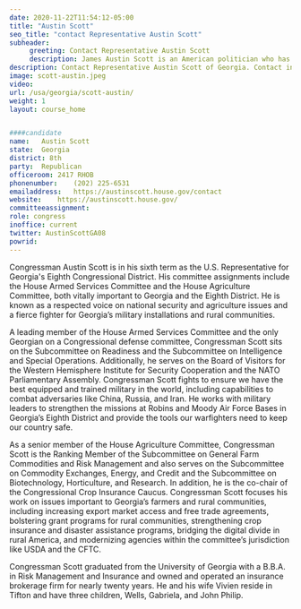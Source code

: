 ```yaml
---
date: 2020-11-22T11:54:12-05:00
title: "Austin Scott"
seo_title: "contact Representative Austin Scott"
subheader:
     greeting: Contact Representative Austin Scott 
     description: James Austin Scott is an American politician who has been the U.S. Representative for Georgia's 8th congressional district since 2011. He is a member of the Republican Party. Scott served in the Georgia House of Representatives before being elected to the House of Representatives.
description: Contact Representative Austin Scott of Georgia. Contact information for Austin Scott includes email address, phone number, and mailing address.
image: scott-austin.jpeg
video: 
url: /usa/georgia/scott-austin/
weight: 1
layout: course_home


####candidate
name:	Austin Scott
state:	Georgia
district: 8th
party:	Republican
officeroom:	2417 RHOB
phonenumber:	(202) 225-6531
emailaddress:	https://austinscott.house.gov/contact
website:	https://austinscott.house.gov/
committeeassignment: 
role: congress
inoffice: current
twitter: AustinScottGA08
powrid: 
---
```


Congressman Austin Scott is in his sixth term as the U.S. Representative for Georgia's Eighth Congressional District. His committee assignments include the House Armed Services Committee and the House Agriculture Committee, both vitally important to Georgia and the Eighth District.  He is known as a respected voice on national security and agriculture issues and a fierce fighter for Georgia’s military installations and rural communities.

A leading member of the House Armed Services Committee and the only Georgian on a Congressional defense committee, Congressman Scott sits on the Subcommittee on Readiness and the Subcommittee on Intelligence and Special Operations. Additionally, he serves on the Board of Visitors for the Western Hemisphere Institute for Security Cooperation and the NATO Parliamentary Assembly. Congressman Scott fights to ensure we have the best equipped and trained military in the world, including capabilities to combat adversaries like China, Russia, and Iran. He works with military leaders to strengthen the missions at Robins and Moody Air Force Bases in Georgia’s Eighth District and provide the tools our warfighters need to keep our country safe.

As a senior member of the House Agriculture Committee, Congressman Scott is the Ranking Member of the Subcommittee on General Farm Commodities and Risk Management and also serves on the Subcommittee on Commodity Exchanges, Energy, and Credit and the Subcommittee on Biotechnology, Horticulture, and Research. In addition, he is the co-chair of the Congressional Crop Insurance Caucus.  Congressman Scott focuses his work on issues important to Georgia’s farmers and rural communities, including increasing export market access and free trade agreements, bolstering grant programs for rural communities, strengthening crop insurance and disaster assistance programs, bridging the digital divide in rural America, and modernizing agencies within the committee’s jurisdiction like USDA and the CFTC.

Congressman Scott graduated from the University of Georgia with a B.B.A. in Risk Management and Insurance and owned and operated an insurance brokerage firm for nearly twenty years. He and his wife Vivien reside in Tifton and have three children, Wells, Gabriela, and John Philip.